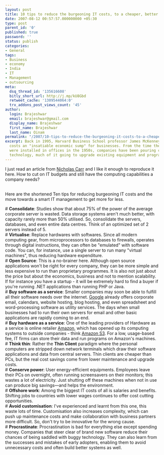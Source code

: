 ```yaml
---
layout: post
title: 10 tips to reduce the burgeoning IT costs, to a cheaper, better IT
date: 2007-08-12 00:57:57.000000000 +05:30
type: post
parent_id: '0'
published: true
password: ''
status: publish
categories:
- General
tags:
- Business
- economy
- India
- IT
- Management
- outsourcing
meta:
  dsq_thread_id: '135616608'
  bitly_short_url: http://j.mp/kU8Gbd
  retweet_cache: '1309544064:0'
  trx_addons_post_views_count: '45'
author:
  login: Brajeshwar
  email: brajeshwar@gmail.com
  display_name: Brajeshwar
  first_name: Brajeshwar
  last_name: Oinam
permalink: "/2007/10-tips-to-reduce-the-burgeoning-it-costs-to-a-cheaper-better-it/"
excerpt: Back in 1995, Harvard Business School professor James McKenney called computer
  costs an "insatiable economic sump" for businesses. From the time the first mainframes
  were installed in offices in the 1950s, companies have been pouring cash into information
  technology, much of it going to upgrade existing equipment and programmes.
---
```

<p>I just read an article from <a href="http://www.roughtype.com/">Nicholas Carr</a> and I like it enough to reproduce it here. How to cut on IT budgets and still have the computing capabilities a company needs?</p>
<p><!--more--><br />
Here are the shortened Ten tips for reducing burgeoning IT costs and the move towards a smart IT management to get more for less.</p>
<p># <strong>Consolidate</strong>: Studies show that about 75% of the power of the average corporate server is wasted. Data storage systems aren't much better, with capacity rarely more than 50% utilised. So, consolidate the servers, databases, and even entire data centres. Think of an optimized set of 2 servers instead of 5.<br />
# <strong>Virtualise</strong>: Replace hardwares with softwares. Since all modern computing gear, from microprocessors to databases to firewalls, operates through digital instructions, they can often be "emulated" with software code. You can, for instance, use a single server to run many "virtual machines", thus reducing hardware expenditure.<br />
# <strong>Open Source</strong>: This is a no-brainer here. Although open source applications won't be right for every company, they can be more simple and less expensive to run than proprietary programmes. It is also not just about the price but about the economics, business and not to mention scalability. If for instance you have a startup - it will be extremely hard to find a buyer if you're running .NET applications than running PHP or Java.<br />
# <strong>Buy software as a service</strong>: Smaller companies may soon be able to fulfill all their software needs over the internet. <a href="http://www.google.com/">Google</a> already offers corporate email, calendars, website hosting, blog hosting, and even spreadsheet and word-processing software as utility services. The days when small businesses had to run their own servers for email and other basic applications are rapidly coming to an end.<br />
# <strong>Buy hardware as a service</strong>: One of the leading providers of Hardware as a service is online retailer <a href="http://www.amazon.com/">Amazon</a>, which has opened up its computing systems to outside companies - think <a href="http://www.amazon.com/s3/">Amazon S3</a>. For a low, usage-based fee, IT firms can store their data and run programs on Amazon's machines.<br />
# <strong>Think thin</strong>: Rather the <strong>Thin Client</strong> paradigm where the personal computers are stripped down network terminals which draw their software applications and data from central servers. Thin clients are cheaper than PCs, but the real cost savings come from lower maintenance and upgrade costs.<br />
# <strong>Conserve power</strong>: User energy-efficient equipments. Employees leave their PCs on overnight, often running screensavers on their monitors; this wastes a lot of electricity. Just shutting off these machines when not in use can produce big savings&mdash;and helps the environment.<br />
# <strong>Offshore work</strong>: Among the biggest IT costs of all is salaries and benefits. Shifting jobs to countries with lower wages continues to offer cost cutting opportunities.<br />
# <strong>Avoid customisation</strong>: I've experienced and learnt from this one, this waste lots of time. Customisation also increases complexity, which can push up maintenance costs and make collaboration with business partners more difficult. So, don't try to be innovative for the wrong cause.<br />
# <strong>Procrastinate</strong>: Procrastination is bad for everything else except spending money. Companies that steer clear of brand new software reduce their chances of being saddled with buggy technology. They can also learn from the successes and mistakes of early adopters, enabling them to avoid unnecessary costs and often build better systems as well.</p>
